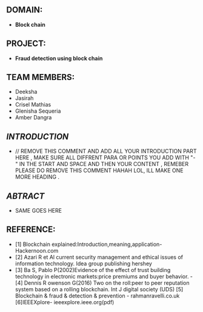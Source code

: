## DOMAIN:
- **Block chain** 
## PROJECT: 
- **Fraud detection using block chain**
## TEAM MEMBERS:
- Deeksha
- Jasirah
- Crisel Mathias 
- Glenisha Sequeria 
- Amber Dangra

## *INTRODUCTION*
- // REMOVE THIS COMMENT AND ADD ALL YOUR INTRODUCTION PART HERE , MAKE SURE ALL DIFFRENT PARA OR POINTS YOU ADD WITH "-" IN THE START AND SPACE AND THEN YOUR CONTENT , REMEBER PLEASE DO REMOVE THIS COMMENT HAHAH LOL, ILL MAKE ONE MORE HEADING .
## *ABTRACT*
- SAME GOES HERE


## REFERENCE:
- [1] Blockchain explained:Introduction,meaning,application- Hackernoon.com
- [2] Azari R et Al current security management and ethical issues of information technology. Idea group publishing hershey
- [3] Ba S, Pablo P(2002)Evidence of the effect of trust building technology in electronic markets:price premiums and buyer behavior.
-[4] Dennis R owenson G(2016) Two on the roll:peer to peer reputation system based on a rolling blockchain. Int J digital society (UDS) 
[5] Blockchain & fraud & detection & prevention - rahmanravelli.co.uk
[6]IEEEXplore- ieeexplore.ieee.org(pdf)
